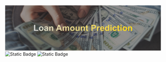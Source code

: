 ![banner](assets/github-cover-image.png)
![Static Badge](https://img.shields.io/badge/Type%2520of%2520ML-Regression-blue)
![Static Badge](https://img.shields.io/badge/Type%20of%20ML-Regression-blue)


